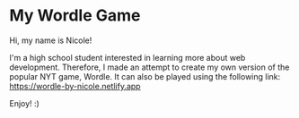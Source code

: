 # My Wordle Game

Hi, my name is Nicole!

I'm a high school student interested in learning more about web development. Therefore, I made an attempt to create my own version of the popular NYT game, Wordle.
It can also be played using the following link: https://wordle-by-nicole.netlify.app

Enjoy! :)
